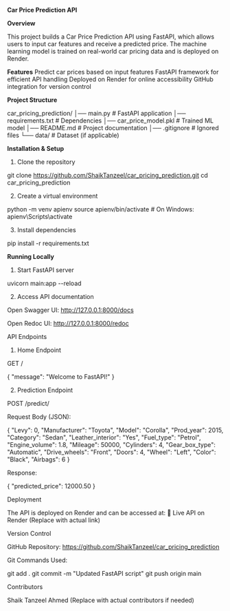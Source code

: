 **Car Price Prediction API**

**Overview**

This project builds a Car Price Prediction API using FastAPI, which allows users to input car features and receive a predicted price. The machine learning model is trained on real-world car pricing data and is deployed on Render.

**Features**
Predict car prices based on input features
FastAPI framework for efficient API handling
Deployed on Render for online accessibility
GitHub integration for version control


**Project Structure**

car_pricing_prediction/
│── main.py             # FastAPI application
│── requirements.txt    # Dependencies
│── car_price_model.pkl # Trained ML model
│── README.md           # Project documentation
│── .gitignore          # Ignored files
└── data/               # Dataset (if applicable)

**Installation & Setup**

1. Clone the repository

git clone https://github.com/ShaikTanzeel/car_pricing_prediction.git
cd car_pricing_prediction

2. Create a virtual environment

python -m venv apienv
source apienv/bin/activate  # On Windows: apienv\Scripts\activate

3. Install dependencies

pip install -r requirements.txt

**Running Locally**

1. Start FastAPI server

uvicorn main:app --reload

2. Access API documentation

Open Swagger UI: http://127.0.0.1:8000/docs

Open Redoc UI: http://127.0.0.1:8000/redoc

API Endpoints

1. Home Endpoint

GET /

{
  "message": "Welcome to FastAPI!"
}

2. Prediction Endpoint

POST /predict/

Request Body (JSON):

{
  "Levy": 0,
  "Manufacturer": "Toyota",
  "Model": "Corolla",
  "Prod_year": 2015,
  "Category": "Sedan",
  "Leather_interior": "Yes",
  "Fuel_type": "Petrol",
  "Engine_volume": 1.8,
  "Mileage": 50000,
  "Cylinders": 4,
  "Gear_box_type": "Automatic",
  "Drive_wheels": "Front",
  "Doors": 4,
  "Wheel": "Left",
  "Color": "Black",
  "Airbags": 6
}

Response:

{
  "predicted_price": 12000.50
}

Deployment

The API is deployed on Render and can be accessed at: 🔗 Live API on Render (Replace with actual link)

Version Control

GitHub Repository: https://github.com/ShaikTanzeel/car_pricing_prediction

Git Commands Used:

git add .
git commit -m "Updated FastAPI script"
git push origin main

Contributors

Shaik Tanzeel Ahmed (Replace with actual contributors if needed)